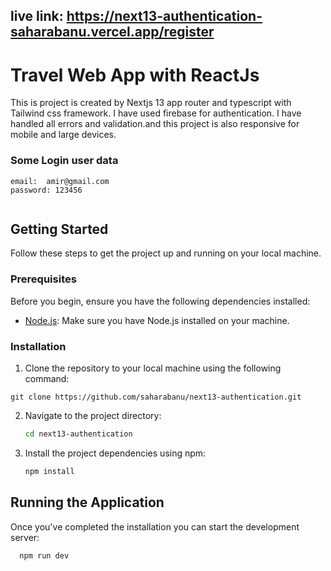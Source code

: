 ## live link: https://next13-authentication-saharabanu.vercel.app/register



# Travel Web App with ReactJs
 This is project is created by Nextjs 13 app router and typescript with Tailwind css framework. I have used firebase for authentication. I have handled all errors and validation.and this project is also responsive for mobile and large devices.


### Some Login user data
```
email:  amir@gmail.com
password: 123456


```


## Getting Started

Follow these steps to get the project up and running on your local machine.

### Prerequisites

Before you begin, ensure you have the following dependencies installed:

- [Node.js](https://nodejs.org/): Make sure you have Node.js installed on your machine.

### Installation

1. Clone the repository to your local machine using the following command:

```
git clone https://github.com/saharabanu/next13-authentication.git

```

2. Navigate to the project directory:

   ```bash
   cd next13-authentication

   ```

3. Install the project dependencies using npm:

   ```bash
   npm install
   ```





## Running the Application

Once you've completed the installation  you can start the development server:

```bash
  npm run dev
```


